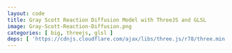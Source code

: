 ```yaml
---
layout: code
title: Gray Scott Reaction Diffusion Model with ThreeJS and GLSL
image: Gray-Scott-Reaction-Diffusion.png
categories: [ big, threejs, glsl ]
deps: [ 'https://cdnjs.cloudflare.com/ajax/libs/three.js/r78/three.min.js', 'https://cdn.rawgit.com/dataarts/dat.gui/master/build/dat.gui.min.js' ]
---
```

<link href='https://fonts.googleapis.com/css?family=Raleway:900italic' rel='stylesheet' type='text/css'>

<style>
    #container{
        position: relative;
    }
    .dg{
        position: absolute;
        top: 0;
        right: 0;
    }
</style>

<script id="vertexShader" type="x-shader/x-vertex">
    void main() {
        gl_Position = projectionMatrix * modelViewMatrix * vec4( position, 1.0 );;
    }
</script>

<script id="colorize" type="x-shader/x-fragment">
    uniform vec2 resolution;
    uniform sampler2D texture;
    uniform vec3 color1;
    uniform vec3 color2;

    void main( void ){
        vec2 uv = gl_FragCoord.xy / resolution;
        gl_FragColor = vec4( mix( color1, color2, min( texture2D( texture, uv ).g * 2.0, 1.0 ) ), 1.0);
    }
</script>

<script id="grayscott" type="x-shader/x-fragment">
    uniform int timer;
    uniform vec2 resolution;
    uniform vec2 mouse;
    uniform sampler2D start;
    uniform sampler2D texture;

    vec2 pos;
    vec2 texColor;
    vec2 offset;
    
    uniform float dA;
    uniform float dB;
    uniform float kill;
    uniform float feed;
    uniform float dT;

    vec2 getLaplace() {
        vec2 offset = vec2( 1.0 ) / resolution;
        vec2 pos0 = pos + vec2( -offset.x,  -offset.y );
        vec2 pos1 = pos + vec2(       0.0,  -offset.y );
        vec2 pos2 = pos + vec2(  offset.x,  -offset.y );
        vec2 pos3 = pos + vec2( -offset.x,        0.0 );
        vec2 pos4 = pos + vec2(       0.0,        0.0 );
        vec2 pos5 = pos + vec2(  offset.x,        0.0 );
        vec2 pos6 = pos + vec2( -offset.x,   offset.y );
        vec2 pos7 = pos + vec2(       0.0,   offset.y );
        vec2 pos8 = pos + vec2(  offset.x,   offset.y );

        vec2 col0 = texture2D( texture, pos0 ).rg;
        vec2 col1 = texture2D( texture, pos1 ).rg;
        vec2 col2 = texture2D( texture, pos2 ).rg;
        vec2 col3 = texture2D( texture, pos3 ).rg;
        vec2 col4 = texture2D( texture, pos4 ).rg;
        vec2 col5 = texture2D( texture, pos5 ).rg;
        vec2 col6 = texture2D( texture, pos6 ).rg;
        vec2 col7 = texture2D( texture, pos7 ).rg;
        vec2 col8 = texture2D( texture, pos8 ).rg;

        return col0 * 0.05 + col1 * 0.2 + col2 * 0.05 +
               col3 * 0.2  - col4 * 1.0 + col5 * 0.2  +
               col6 * 0.05 + col7 * 0.2 + col8 * 0.05;
    }

    void main( void ){
        pos = gl_FragCoord.xy / resolution;

        vec2 color;

        if( timer == 1 ) {
            color = vec2( 1.0, step( 0.1, texture2D( start, pos ).g ) * 0.3 );
        }
        else {
            vec2 texColor = texture2D( texture, pos ).rg;
            offset = vec2( 1.0 ) / resolution;

            float a = texColor.r;
            float b = texColor.g;

            if( mouse.x > 5.0 && mouse.x < resolution.x - 5.0 
                && mouse.y > 5.0 && mouse.y < resolution.y - 5.0 ) {
                float diff = length( gl_FragCoord.xy - mouse );
                if( diff < 8.0 ) b = ( 1.0 - smoothstep( 1.0, 8.0, diff ) ) * 0.3;
            }

            float reaction = a * b * b;
            vec2 laplace = getLaplace();

            float red = ( dA * laplace.r ) - reaction + ( feed * ( 1.0 - a ) );
            float green = ( dB * laplace.g ) +  reaction - ( ( kill + feed ) * b );

            // Used to observe variations along axis:
            // k varying from 0.045 to 0.07 on horizontal axis, 
            // f varying from 0.01 to 0.05 on vertical axis
            // float k = 0.045 + pos.x * 0.025;
            // float f = 0.01 + pos.y * 0.04;
            // float red = ( dA * laplace.r ) - reaction + ( f * ( 1.0 - a ) );
            // float green = ( dB * laplace.g ) +  reaction - ( ( k + f ) * b );
            
            color = texColor + vec2( red, green ) * dT;
            
        }

        gl_FragColor = vec4( color, 0.0, 1.0 );
    }
</script>

<div id='container'></div>

<script>
    // Based on Daniel Shiffman's Coding Challenge: Reaction Diffusion Algorithm in p5.js
    // https://www.youtube.com/watch?v=BV9ny785UNc
    window.addEventListener( 'load', function(){
        var w = window.innerWidth > 1200 ? 1200 : window.innerWidth, h = 600,
            camera, scene, renderer, uniforms,
            uniforms2, ctx, startText,
            bufferScene, ping, pong,
            timer = 0, mouse = { x : 0, y : 0 };
        
        var params = {
            text : 'Le Club',
            color1 : [ 30, 38, 48 ],
            color2 : [ 251, 53, 80 ],
            resetOnChange: true,
            dA : 1.025,
            dB : 0.302,
            feed : 0.031,
            kill : 0.056,
            dT : 0.988
        };

        var gui, dASlider, dBSlider, feedSlider, killSlider, dTSlider;

        ( function init() {
            var container = document.getElementById( 'container' );
            var color1 = new THREE.Vector3( params.color1[ 0 ] / 255, params.color1[ 1 ] / 255, params.color1[ 2 ] / 255 );
            var color2 = new THREE.Vector3( params.color2[ 0 ] / 255, params.color2[ 1 ] / 255, params.color2[ 2 ] / 255 );

            function setStartTex(){
                ctx.fillStyle = 'black';
                ctx.fillRect( 0, 0, 1024, 512 );
                ctx.font = '800 300px Roboto';
                ctx.fillStyle = 'white';
                ctx.textAlign = 'center';
                ctx.textBaseline = 'middle';
                ctx.fillText( params.text, 1024 / 2, 512 / 2 );
            }

            ( function initStartTex(){
                var cnvs = document.createElement( 'canvas' );
                cnvs.width = 1024;
                cnvs.height = 512;
                ctx = cnvs.getContext( '2d' );
                setStartTex();
                startText = new THREE.Texture( cnvs );
            } )();

            ( function setupPingPong(){
                bufferScene = new THREE.Scene();

                var renderTargetParams = {
                    minFilter: THREE.LinearFilter,
                    magFilter: THREE.LinearFilter,
                    format: THREE.RGBAFormat,
                    type: THREE.FloatType
                };

                ping = new THREE.WebGLRenderTarget( w, h, renderTargetParams );
                pong = new THREE.WebGLRenderTarget( w, h, renderTargetParams );
                ping.texture.wrapS = THREE.ClampToEdgeWrapping;
                ping.texture.wrapT = THREE.ClampToEdgeWrapping;
                pong.texture.wrapS = THREE.ClampToEdgeWrapping;
                pong.texture.wrapT = THREE.ClampToEdgeWrapping;

                uniforms2 = {
                    timer : {
                        type: 'i',
                        value: 0
                    },
                    resolution : {
                        type : 'v2',
                        value : new THREE.Vector2()
                    },
                    mouse : {
                        type : 'v2',
                        value : new THREE.Vector2()
                    },
                    start : {
                        type : 't',
                        value : startText
                    },
                    texture : {
                        type : 't',
                        value : pong.texture
                    },
                    dA : {
                        type: 'f',
                        value : params.dA
                    },
                    dB : {
                        type: 'f',
                        value : params.dB
                    },
                    kill : {
                        type: 'f',
                        value : params.kill
                    },
                    feed : {
                        type: 'f',
                        value : params.feed
                    },
                    dT : {
                        type: 'f',
                        value : params.dT
                    },
                };

                var material2 = new THREE.ShaderMaterial( {
                    uniforms : uniforms2,
                    vertexShader : document.getElementById( 'vertexShader' ).textContent,
                    fragmentShader : document.getElementById( 'grayscott' ).textContent
                } );

                var geometry2 = new THREE.PlaneBufferGeometry( 2, 2 );

                var mesh2 = new THREE.Mesh( geometry2, material2 );
                bufferScene.add( mesh2 );

                startText.needsUpdate = true;
            } )();

            ( function setupScene(){
                renderer = new THREE.WebGLRenderer( { preserveDrawingBuffer: true } );
                renderer.setPixelRatio( window.devicePixelRatio );
                renderer.setClearColor( 0x665544, 1 );
                container.appendChild( renderer.domElement );
                
                camera = new THREE.Camera();
                camera.position.z = 1;
                scene = new THREE.Scene();

                uniforms = {
                    resolution : {
                        type : 'v2',
                        value : new THREE.Vector2( w, h )
                    },
                    texture : {
                        type : 't',
                        value : pong.texture,
                        minFilter : THREE.NearestFilter 
                    },
                    color1 : {
                        type : 'v3',
                        value : color1
                    },
                    color2 : {
                        type : 'v3',
                        value : color2
                    }
                };
                var material = new THREE.ShaderMaterial( {
                    uniforms : uniforms,
                    vertexShader : document.getElementById( 'vertexShader' ).textContent,
                    fragmentShader : document.getElementById( 'colorize' ).textContent
                } );
                var geometry = new THREE.PlaneBufferGeometry( 2, 2 );

                var mesh = new THREE.Mesh( geometry, material );
                scene.add( mesh );
            } )();

            ( function initGUI(){
                gui = new dat.GUI( { autoPlace: false } );

                gui.add( params, 'resetOnChange' );

                dASlider = gui.add( params, 'dA' ).step( 0.001 );
                dASlider.onFinishChange( function( value ){
                    uniforms2.dA.value = value;
                    if( params.resetOnChange ) uniforms2.timer.value = 0;
                } );

                dBSlider = gui.add( params, 'dB' ).step( 0.001 );
                dBSlider.onFinishChange( function( value ){
                    uniforms2.dB.value = value;
                    if( params.resetOnChange ) uniforms2.timer.value = 0;
                } );

                feedSlider = gui.add( params, 'feed' ).step( 0.001 );
                feedSlider.onFinishChange( function( value ){
                    uniforms2.feed.value = value;
                    if( params.resetOnChange ) uniforms2.timer.value = 0;
                } );

                killSlider = gui.add( params, 'kill' ).step( 0.001 );
                killSlider.onFinishChange( function( value ){
                    uniforms2.kill.value = value;
                    if( params.resetOnChange ) uniforms2.timer.value = 0;
                } );

                dTSlider = gui.add( params, 'dT' ).step( 0.001 );
                dTSlider.onFinishChange( function( value ){
                    uniforms2.dT.value = value;
                    if( params.resetOnChange ) uniforms2.timer.value = 0;
                } );

                gui.close();
                container.appendChild( gui.domElement );
            } )();
        } )();

        ( function setupEvents(){
            function updateMouse( canvas, evt ) {
                var rect = canvas.getBoundingClientRect();
                mouse.x = evt.clientX - rect.left;
                mouse.y = evt.clientY - rect.top;
            }

            renderer.domElement.addEventListener( 'mousemove', function( evt ) {
                updateMouse( renderer.domElement, evt );
                uniforms2.mouse.value.x = mouse.x;
                uniforms2.mouse.value.y = h - mouse.y;
            } );
    
            function onWindowResize( event ) {
                w = window.innerWidth > 1200 ? 1200 : window.innerWidth;

                renderer.setSize( w, h );
                uniforms.resolution.value.x = w;
                uniforms.resolution.value.y = h;
        
                ping.setSize( w, h );
                pong.setSize( w, h );
                uniforms2.resolution.value.x = w;
                uniforms2.resolution.value.y = h;

                uniforms2.timer.value = 0;
            }
            onWindowResize();
            window.addEventListener( 'resize', onWindowResize, false );
        } )();

        ( function rendering(){
            ( function render() {
                requestAnimationFrame( render );

                for (var i = 0; i < 8; i++) {
                    stepSim();
                    stepSim();
                }

                renderer.render( scene, camera );

                ++ uniforms2.timer.value;
            } )();

            function stepSim() {
                renderer.render( bufferScene, camera, ping, true );
                swapBuffers();
            }

            function swapBuffers() {
                var a = pong;
                pong = ping;
                ping = a;
                uniforms2.texture.value = pong.texture;
            }
        } )();
    } );
</script>
<link href='https://fonts.googleapis.com/css?family=Raleway:900italic' rel='stylesheet' type='text/css'>